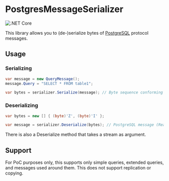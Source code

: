 # PostgresMessageSerializer

![.NET Core](https://github.com/kbth/toybox/workflows/.NET%20Core/badge.svg)

This library allows you to (de-)serialize bytes of [PostgreSQL](https://www.postgresql.org/) protocol messages.

## Usage

### Serializing

```cs
var message = new QueryMessage();
message.Query = "SELECT * FROM table1";

var bytes = serializer.Serialize(message); // Byte sequence conforming to PostgreSQL protocol
```

### Deserializing

```cs
var bytes = new [] { (byte)'Z', (byte)'I' };

var message = serializer.Deserialize(bytes); // PostgreSQL message (ReadyForQueryMessage)
```

There is also a Deserialize method that takes a stream as argument.

## Support

For PoC purposes only, this supports only simple queries, extended queries, and messages used around them. This does not support replication or copying.